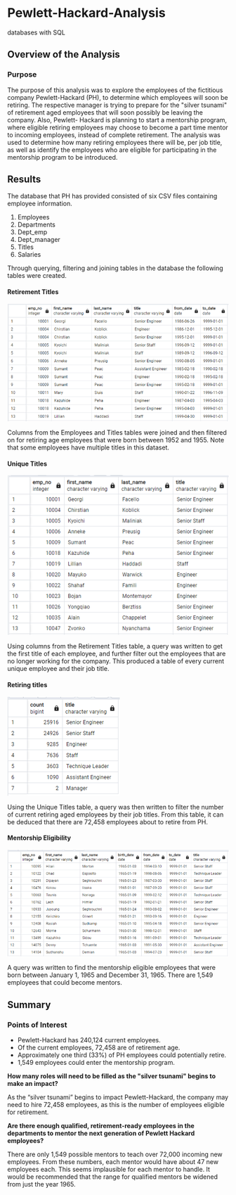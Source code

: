 # Pewlett-Hackard-Analysis
databases with SQL

## Overview of the Analysis
### Purpose

The purpose of this analysis was to explore the employees of the fictitious company Pewlett-Hackard (PH), to determine which employees will soon be retiring. The respective manager is trying to prepare for the "silver tsunami" of retirement aged employees that will soon possibly be leaving the company. Also, Pewlett- Hackard is planning to start a mentorship program, where eligible retiring employees may choose to become a part time mentor to incoming employees, instead of complete retirement. The analysis was used to determine how many retiring employees there will be, per job title, as well as identify the employees who are eligible for participating in the mentorship program to be introduced.

## Results

The database that PH has provided consisted of six CSV files containing employee information.
1. Employees
2. Departments
3. Dept_emp
4. Dept_manager
5. Titles
6. Salaries

Through querying, filtering and joining tables in the database the following tables were created.

#### Retirement Titles
![retirement titles](pngs/RetirementTitles.png)

Columns from the Employees and Titles tables were joined and then filtered on for retiring age employees that were born between 1952 and 1955. Note that some employees have multiple titles in this dataset.

#### Unique Titles
![Uniquetitles](https://github.com/NikWalker/Pewlett-Hackard-Analysis/blob/f1fe552aa48cc89fd1dbe85459857ee0571252b4/pngs/UniqueTitles%20.png)

Using columns from the Retirement Titles table, a query was written to get the first title of each employee, and further filter out the employees that are no longer working for the company. This produced a table of every current unique employee and their job title. 

#### Retiring titles
![retiring titles](pngs/RetiringTitles.png)

Using the Unique Titles table, a query was then written to filter the number of current retiring aged employees by their job titles. From this table, it can be deduced that there are 72,458 employees about to retire from PH.

#### Mentorship Eligibility
![mentorship eligibility](pngs/MentorshipEligibility.png)

A query was written to find the mentorship eligible employees that were born between January 1, 1965 and December 31, 1965. There are 1,549 employees that could become mentors.

## Summary
### Points of Interest
-	Pewlett-Hackard has 240,124 current employees.
-	Of the current employees, 72,458 are of retirement age.
-	Approximately one third (33%) of PH employees could potentially retire.
-	1,549 employees could enter the mentorship program.

**How many roles will need to be filled as the "silver tsunami" begins to make an impact?**

As the “silver tsunami” begins to impact Pewlett-Hackard, the company may need to hire 72,458 employees, as this is the number of employees eligible for retirement.  

**Are there enough qualified, retirement-ready employees in the departments to mentor the next generation of Pewlett Hackard employees?**

There are only 1,549 possible mentors to teach over 72,000 incoming new employees. From these numbers, each mentor would have about 47 new employees each. This seems implausible for each mentor to handle. It would be recommended that the range for qualified mentors be widened from just the year 1965.

